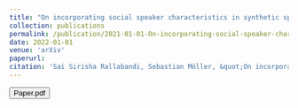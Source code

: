 ```yaml
---
title: "On incorporating social speaker characteristics in synthetic speech"
collection: publications
permalink: /publication/2021-01-01-On-incorporating-social-speaker-characteristics-in-synthetic-speech
date: 2022-01-01
venue: 'arXiv'
paperurl:
citation: 'Sai Sirisha Rallabandi, Sebastian Möller, &quot;On incorporating social speaker characteristics in synthetic speech.&quot; arXiv, 2022.'
---
```


<button onclick="window.location.href='https://arxiv.org/pdf/2204.01115.pdf)https://arxiv.org/pdf/2204.01115.pdf';">Paper.pdf</button>
